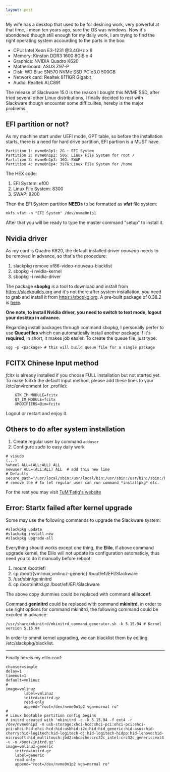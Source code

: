 ```yaml
---
layout: post
---
```


My wife has a desktop that used to be for desining work, very powerful at that time, I mean ten years ago, sure the OS was windows. Now it's abondoned though still enough for my daily work, I am trying to find the right operating system accourding to the parts in the box:

* CPU: Intel Xeon E3-1231 @3.4GHz x 8
* Memory: Kinston DDR3 1600 8GiB x 4
* Graphics: NVIDIA Quadro K620
* Motherboard: ASUS Z97-P
* Disk: WD Blue SN570 NVMe SSD PCIe3.0 500GB
* Network card: Realtek 8111GR Gigabit
* Audio: Realtek ALC891

The release of Slackware 15.0 is the reason I bought this NVME SSD, after tried several other Linux distributions, I finally decided to rest with Slackware though encounter some difficulites, hereby is the major problems.

## EFI partition or not?

As my machine start under UEFI mode, GPT table, so before the installation starts, there is a need for hard drive partition, EFI partiion is a MUST have.

```
Partition 1: nvme0n1p1: 2G : EFI System
Partition 2: nvme0n1p2: 50G: Linux File System for root /
Partition 3: nvme0n1p3: 16G: SWAP
Partition 4: nvme0n1p4: 397G:Linux File System for /home
```

The HEX code:
1. EFI System: ef00
2. Linux File System: 8300
3. SWAP: 8200

Then the EFI System partition **NEEDs** to be formatted as **vfat** file system:

`mkfs.vfat -n "EFI System" /dev/nvme0n1p1`

After that you will be ready to type the master command "setup" to install it.

## Nvidia driver

As my card is Quadro K620, the default installed driver *nouveau* needs to be removed in advance, so that's the procedure:

1. slackpkg remove xf86-video-nouveau-blacklist
2. sbopkg -i nvidia-kernel
3. sbopkg -i nvidia-driver

The package **sbopkg** is a tool to download and install from https://slackbuilds.org and it's not there after system installation, you need to grab and install it from https://sbopkg.org. A pre-built package of 0.38.2 is [here](https://github.com/sbopkg/sbopkg/releases/download/0.38.2/sbopkg-0.38.2-noarch-1_wsr.tgz).

**One note, to install Nvidia driver, you need to switch to text mode, logout your desktop in advance.**

Regarding install packages through command *sbopkg*, I personally perfer to use **Queuefiles** which can automatically install another package if it's **required**, in short, it makes job easier. To create the queue file, just type:

`sqg -p <package> # this will build queue file for a single package`

## FCITX Chinese Input method

*fcitx* is already installed if you choose FULL installation but not started yet. To make fcitx5 the default input method, please add these lines to your /etc/environment (or .profile):

```
    GTK_IM_MODULE=fcitx
    QT_IM_MODULE=fcitx
    XMODIFIERS=@im=fcitx
```

Logout or restart and enjoy it.

## Others to do after system installation

1. Create regular user by command `adduser`
2. Configure *sudo* to easy daily work

```
# visudo
(...)
%wheel ALL=(ALL:ALL) ALL
newuser ALL=(ALL:ALL) ALL  # add this new line
# Defaults secure_path="/usr/local/sbin:/usr/local/bin:/usr/sbin:/usr/bin:/sbin:/bin" # remove the # to let regular user can run command *installpkg* etc.
```

For the rest you may visit [TuM'Fatig's website](https://www.tumfatig.net/2022/slackware-linux-15-with-fde-on-uefi-laptop/#:~:text=Slackware%20Linux%2015%20with%20FDE%20on%20UEFI%20laptop,be%20entered%20with%20the%20configured%20keyboard%20layout.%20)

## Error: Startx failed after kernel upgrade

Some may use the following commands to upgrade the Slackware system:

```
#slackpkg update
#slackpkg install-new
#slackpkg upgrade-all
```

Everything should works except one thing, the **Elilo**, if above command upgrade kernel, the Elilo will not update its configuration automaticly, thus need you to do it manually before reboot.

1. mount /boot/efi
2. cp /boot/{vmlinux,vmlinuz-generic} /boot/efi/EFI/Slackware
3. /usr/sbin/geninitrd
4. cp /boot/initrd.gz /boot/efi/EFI/Slackware

The above copy dummies could be replaced with command **eliloconf**.

Command **geninitrd** could be replaced with command **mkinitrd**, in order to use right options for command mkinitrd, the following command could be excuted in advance:

`/usr/share/mkinitrd/mkinitrd_command_generator.sh -k 5.15.94 # Kernel version 5.15.94`

In order to ommit kernel upgrading, we can blacklist them by editing /etc/slackpkg/blacklist.

---

Finally hereis my elilo.conf:

```
chooser=simple
delay=1
timeout=1
default=vmlinuz
#
image=vmlinuz
        label=vmlinuz
        initrd=initrd.gz
        read-only
        append="root=/dev/nvme0n1p2 vga=normal ro"
#
# Linux bootable partition config begins
# initrd created with 'mkinitrd -c -k 5.15.94 -f ext4 -r /dev/nvme0n1p2 -m usb-storage:xhci-hcd:xhci-pci:ohci-pci:ehci-pci:uhci-hcd:ehci-hcd:hid:usbhid:i2c-hid:hid_generic:hid-asus:hid-cherry:hid-logitech:hid-logitech-dj:hid-logitech-hidpp:hid-lenovo:hid-microsoft:hid_multitouch:jbd2:mbcache:crc32c_intel:crc32c_generic:ext4 -u -o /boot/initrd.gz'
image=vmlinuz-generic
	initrd=initrd.gz
	label=generic
	read-only
	append="root=/dev/nvme0n1p2 vga=normal ro"
```
